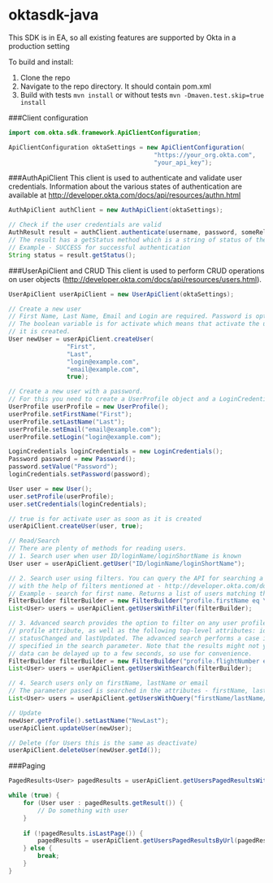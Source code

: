 # oktasdk-java

This SDK is in EA, so all existing features are supported by Okta in a production setting

To build and install:

1. Clone the repo
2. Navigate to the repo directory. It should contain pom.xml
3. Build with tests `mvn install` or without tests `mvn -Dmaven.test.skip=true install`

###Client configuration
```java
import com.okta.sdk.framework.ApiClientConfiguration;

ApiClientConfiguration oktaSettings = new ApiClientConfiguration(
                                        "https://your_org.okta.com",
                                        "your_api_key");
```

###AuthApiClient
This client is used to authenticate and validate user credentials. 
Information about the various states of authentication are available at http://developer.okta.com/docs/api/resources/authn.html
```java
AuthApiClient authClient = new AuthApiClient(oktaSettings);

// Check if the user credentials are valid
AuthResult result = authClient.authenticate(username, password, someRelayState);
// The result has a getStatus method which is a string of status of the request.
// Example - SUCCESS for successful authentication
String status = result.getStatus();
```

###UserApiClient and CRUD
This client is used to perform CRUD operations on user objects 
(http://developer.okta.com/docs/api/resources/users.html).
```java
UserApiClient userApiClient = new UserApiClient(oktaSettings);

// Create a new user
// First Name, Last Name, Email and Login are required. Password is optional.
// The boolean variable is for activate which means that activate the user as soon as 
// it is created.
User newUser = userApiClient.createUser(
                "First",
                "Last",
                "login@example.com",
                "email@example.com",
                true);

// Create a new user with a password.
// For this you need to create a UserProfile object and a LoginCredentials object
UserProfile userProfile = new UserProfile();
userProfile.setFirstName("First");
userProfile.setLastName("Last");
userProfile.setEmail("email@example.com");
userProfile.setLogin("login@example.com");

LoginCredentials loginCredentials = new LoginCredentials();
Password password = new Password();
password.setValue("Password");
loginCredentials.setPassword(password);

User user = new User();
user.setProfile(userProfile);
user.setCredentials(loginCredentials);

// true is for activate user as soon as it is created
userApiClient.createUser(user, true);

// Read/Search
// There are plenty of methods for reading users.
// 1. Search user when user ID/loginName/loginShortName is known
User user = userApiClient.getUser("ID/loginName/loginShortName");

// 2. Search user using filters. You can query the API for searching a user
// with the help of filters mentioned at - http://developer.okta.com/docs/api/resources/users.html#filters
// Example - search for first name. Returns a list of users matching that query
FilterBuilder filterBuilder = new FilterBuilder("profile.firstName eq \"" + firstName + "\"");
List<User> users = userApiClient.getUsersWithFilter(filterBuilder);

// 3. Advanced search provides the option to filter on any user profile attribute, any custom defined
// profile attribute, as well as the following top-level attributes: id, status, created, activated, 
// statusChanged and lastUpdated. The advanced search performs a case insensitive filter against all fields
// specified in the search parameter. Note that the results might not yet be up to date, as the most up to date
// data can be delayed up to a few seconds, so use for convenience.
FilterBuilder filterBuilder = new FilterBuilder("profile.flightNumber eq \"A415\"");
List<User> users = userApiClient.getUsersWithSearch(filterBuilder);

// 4. Search users only on firstName, lastName or email
// The parameter passed is searched in the attributes - firstName, lastName and email of all Users.
List<User> users = userApiClient.getUsersWithQuery("firstName/lastName/email");

// Update
newUser.getProfile().setLastName("NewLast");
userApiClient.updateUser(newUser);

// Delete (for Users this is the same as deactivate)
userApiClient.deleteUser(newUser.getId());
```

###Paging
```java
PagedResults<User> pagedResults = userApiClient.getUsersPagedResultsWithLimit(10);

while (true) {
    for (User user : pagedResults.getResult()) {
        // Do something with user
    }
    
    if (!pagedResults.isLastPage()) {
        pagedResults = userApiClient.getUsersPagedResultsByUrl(pagedResults.getNextUrl());
    } else {
        break;
    }
}
```
